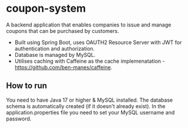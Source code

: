 # coupon-system

A backend application that enables companies to issue and manage coupons that can be purchased by customers.
* Built using Spring Boot, uses OAUTH2 Resource Server with JWT for authentication and authorization. 
* Database is managed by MySQL.
* Utilises caching with Caffeine as the cache implemenatation - https://github.com/ben-manes/caffeine.

## How to run

You need to have Java 17 or higher & MySQL installed. The database schema is automatically created (if it doesn't already exist).
In the application.properties file you need to set your MySQL username and password.
